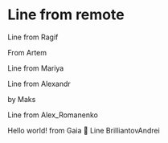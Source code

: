 # Line from remote

Line from Ragif

From Artem


Line from Mariya


Line from Alexandr 


by Maks

Line from Alex_Romanenko

Hello world! 
from Gaia 🤯
Line BrilliantovAndrei